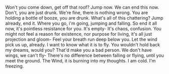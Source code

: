 Won't you come down, get off that roof?
Jump now. We can end this now. 
Don't, you are just drunk. 
We're fine, there is nothing wrong.
You are holding a bottle of booze, you are drunk. 
What's all of this chattering?
Jump already, end it. 
Where you go, i'm going, jumping and falling. 
So end it all now, it's pointless resistance for you. 
It's empty- It's chaos, confusion.
You might not feel a reason for existence, nor purpose for living, it's all just projection and gloom- 
Feel your breath run deep below you.
Let the wind pick us up, already. 
I want to know what it is to fly. 
You wouldn't hold back my dreams, would you? 
That'd make you a bad person. 
We don't have wings, we can't fly-
There's no difference between falling or flying, until you meet the ground. 
The Wind, it is burning into my thoughts. I am cold. I'm freezing. 
